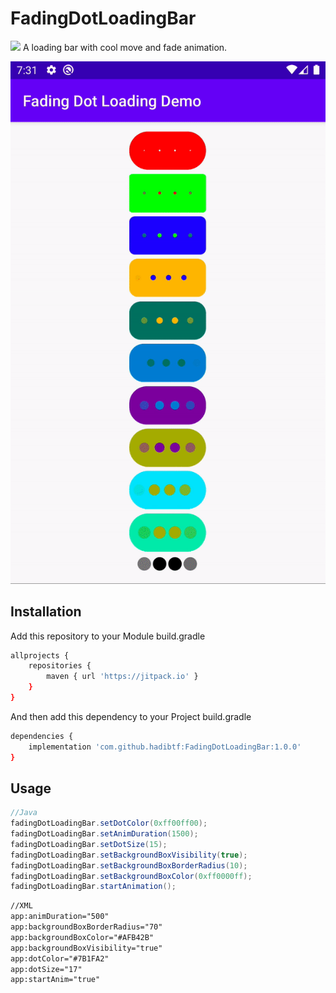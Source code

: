 # FadingDotLoadingBar
[![](https://jitpack.io/v/hadibtf/FadingDotLoadingBar.svg)](https://jitpack.io/#hadibtf/FadingDotLoadingBar)
A loading bar with cool move and fade animation.

![demo.gif](https://raw.githubusercontent.com/hadibtf/FadingDotLoadingBar/master/demo.gif "Demo Gif") 

## Installation

Add this repository to your Module build.gradle

```bash
allprojects {
    repositories {
        maven { url 'https://jitpack.io' }
    }
}
```
And then add this dependency to your Project build.gradle

```bash
dependencies {
    implementation 'com.github.hadibtf:FadingDotLoadingBar:1.0.0'
}
```

## Usage

```Java
//Java
fadingDotLoadingBar.setDotColor(0xff00ff00);
fadingDotLoadingBar.setAnimDuration(1500);
fadingDotLoadingBar.setDotSize(15);
fadingDotLoadingBar.setBackgroundBoxVisibility(true);
fadingDotLoadingBar.setBackgroundBoxBorderRadius(10);
fadingDotLoadingBar.setBackgroundBoxColor(0xff0000ff);
fadingDotLoadingBar.startAnimation();
```

```xml
//XML
app:animDuration="500"
app:backgroundBoxBorderRadius="70"
app:backgroundBoxColor="#AFB42B"
app:backgroundBoxVisibility="true"
app:dotColor="#7B1FA2"
app:dotSize="17"
app:startAnim="true"
```
